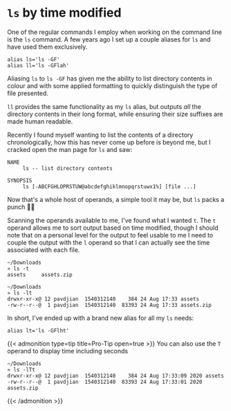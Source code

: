 # `ls` by time modified


One of the regular commands I employ when working on the command line is the
`ls` command. A few years ago I set up a couple aliases for `ls` and have used
them exclusively.

```
alias ls='ls -GF'
alias ll='ls -GFlah'
```
Aliasing `ls` to `ls -GF` has given me the ability to list directory contents in
colour and with some applied formatting to quickly distinguish the type of file
presented.

`ll` provides the same functionality as my `ls` alias, but outputs _all_ the directory
contents in their long format, while ensuring their size suffixes are made human
readable.

Recently I found myself wanting to list the contents of a directory chronologically,
how this has never come up before is beyond me, but I cracked open the man page
for `ls` and saw:

```
NAME
     ls -- list directory contents

SYNOPSIS
     ls [-ABCFGHLOPRSTUW@abcdefghiklmnopqrstuwx1%] [file ...]
```

Now that's a whole host of operands, a simple tool it may be, but `ls` packs a
punch 👊🏼

Scanning the operands available to me, I've found what I wanted `t`.
The `t` operand allows me to sort output based on time modified, though I should note
that on a personal level for the output to feel usable to me I need to couple
the output with the `l` operand so that I can actually see the time associated
with each file.

```
~/Downloads
» ls -t
assets     assets.zip
```

```
~/Downloads
» ls -lt
drwxr-xr-x@ 12 pavdjian  1540312140    384 24 Aug 17:33 assets
-rw-r--r--@  1 pavdjian  1540312140  83393 24 Aug 17:33 assets.zip
```

In short, I've ended up with a brand new alias for all
my `ls` needs:
```
alias lt='ls -GFlht'
```

{{< admonition type=tip title=Pro-Tip open=true >}}
You can also use the `T` operand to display time including seconds

```
~/Downloads
» ls -lTt
drwxr-xr-x@ 12 pavdjian  1540312140    384 24 Aug 17:33:09 2020 assets
-rw-r--r--@  1 pavdjian  1540312140  83393 24 Aug 17:33:01 2020 assets.zip
```
{{< /admonition >}}

